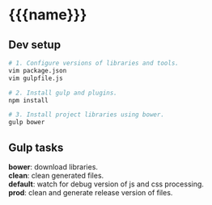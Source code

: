 # {{{name}}}

## Dev setup

```bash
# 1. Configure versions of libraries and tools.
vim package.json
vim gulpfile.js

# 2. Install gulp and plugins.
npm install

# 3. Install project libraries using bower.
gulp bower
```

## Gulp tasks

**bower**: download libraries.<br>
**clean**: clean generated files.<br>
**default**: watch for debug version of js and css processing.<br>
**prod**: clean and generate release version of files.
